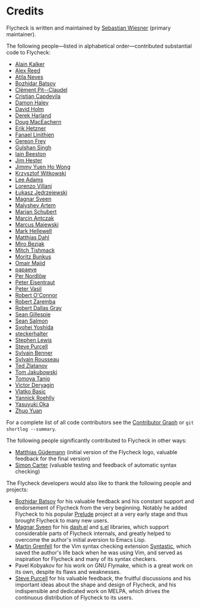 Credits
=======

Flycheck is written and maintained by
[Sebastian Wiesner](https://github.com/lunaryorn) (primary maintainer).

The following people—listed in alphabetical order—contributed
substantial code to Flycheck:

- [Alain Kalker](https://github.com/ackalker)
- [Alex Reed](https://github.com/acr4)
- [Atila Neves](https://github.com/atilaneves)
- [Bozhidar Batsov](https://github.com/bbatsov)
- [Clément Pit--Claudel](https://github.com/cpitclaudel)
- [Cristian Capdevila](https://github.com/capdevc)
- [Damon Haley](https://github.com/dhaley)
- [David Holm](https://github.com/dholm)
- [Derek Harland](https://github.com/donkopotamus)
- [Doug MacEachern](https://github.com/dougm)
- [Erik Hetzner](https://github.com/egh)
- [Fanael Linithien](https://github.com/Fanael)
- [Gereon Frey](https://github.com/gfrey)
- [Gulshan Singh](https://github.com/gsingh93)
- [Iain Beeston](https://github.com/iainbeeston)
- [Jim Hester](https://github.com/jimhester)
- [Jimmy Yuen Ho Wong](https://github.com/wyuenho)
- [Krzysztof Witkowski](https://github.com/kwitek)
- [Lee Adams](https://github.com/leeaustinadams)
- [Lorenzo Villani](https://github.com/lvillani)
- [Łukasz Jędrzejewski](https://github.com/jedrz)
- [Magnar Sveen](https://github.com/magnars)
- [Malyshev Artem](https://github.com/proofit404)
- [Marian Schubert](https://github.com/maio)
- [Marcin Antczak](https://github.com/marcinant)
- [Marcus Majewski](https://github.com/hekto)
- [Mark Hellewell](https://github.com/markhellewell)
- [Matthias Dahl](https://github.com/BinaryKhaos)
- [Miro Bezjak](https://github.com/mbezjak)
- [Mitch Tishmack](https://github.com/mitchty)
- [Moritz Bunkus](https://github.com/mbunkus)
- [Omair Majid](https://github.com/omajid)
- [papaeye](https://github.com/papaeye)
- [Per Nordlöw](https://github.com/nordlow)
- [Peter Eisentraut](https://github.com/petere)
- [Peter Vasil](https://github.com/ptrv)
- [Robert O'Connor](https://github.com/robbyoconnor)
- [Robert Zaremba](https://github.com/robert-zaremba)
- [Robert Dallas Gray](https://github.com/rdallasgray)
- [Sean Gillespie](https://github.com/swgillespie)
- [Sean Salmon](https://github.com/phatcabbage)
- [Syohei Yoshida](https://github.com/syohex)
- [steckerhalter](https://github.com/steckerhalter)
- [Stephen Lewis](https://github.com/stephenjlewis)
- [Steve Purcell](https://github.com/purcell)
- [Sylvain Benner](https://github.com/syl20bnr)
- [Sylvain Rousseau](https://github.com/thisirs)
- [Ted Zlatanov](https://github.com/tzz)
- [Tom Jakubowski](https://github.com/tomjakubowski)
- [Tomoya Tanjo](https://github.com/tom-tan)
- [Victor Deryagin](https://github.com/vderyagin)
- [Vlatko Basic](https://github.com/vlatkoB)
- [Yannick Roehlly](https://github.com/yannick1974)
- [Yasuyuki Oka](https://github.com/yasuyk)
- [Zhuo Yuan](https://github.com/yzprofile)

For a complete list of all code contributors see the [Contributor Graph][] or
`git shortlog --summary`.

The following people significantly contributed to Flycheck in other ways:

- [Matthias Güdemann](https://github.com/mgudemann) (initial version of the
  Flycheck logo, valuable feedback for the final version)
- [Simon Carter](https://github.com/bbbscarter) (valuable testing and feedback
  of automatic syntax checking)

The Flycheck developers would also like to thank the following people
and projects:

- [Bozhidar Batsov](https://github.com/bbatsov) for his valuable feedback and
  his constant support and endorsement of Flycheck from the very
  beginning. Notably he added Flycheck to his popular
  [Prelude](https://github.com/bbatsov/prelude) project at a very early stage
  and thus brought Flycheck to many new users.
- [Magnar Sveen](https://github.com/magnars) for his
  [dash.el](https://github.com/magnars/dash.el) and
  [s.el](https://github.com/magnars/s.el) libraries, which support considerable
  parts of Flycheck internals, and greatly helped to overcome the author's
  initial aversion to Emacs Lisp.
- [Martin Grenfell](https://github.com/scrooloose) for the Vim syntax
  checking extension
  [Syntastic](https://github.com/scrooloose/syntastic), which saved
  the author's life back when he was using Vim, and served as
  inspiration for Flycheck and many of its syntax checkers.
- Pavel Kobyakov for his work on GNU Flymake, which is a great work on
  its own, despite its flaws and weaknesses.
- [Steve Purcell](https://github.com/purcell) for his valuable feedback, the
  fruitful discussions and his important ideas about the shape and design of
  Flycheck, and his indispensible and dedicated work on MELPA, which drives the
  continuous distribution of Flycheck to its users.

[Contributor Graph]: https://github.com/flycheck/flycheck/graphs/contributors

